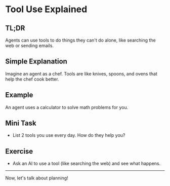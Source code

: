 # Tool Use Explained
<!-- TOC -->

## TL;DR
Agents can use tools to do things they can't do alone, like searching the web or sending emails.

## Simple Explanation
Imagine an agent as a chef. Tools are like knives, spoons, and ovens that help the chef cook better.

## Example
An agent uses a calculator to solve math problems for you.

## Mini Task
- List 2 tools you use every day. How do they help you?

## Exercise
- Ask an AI to use a tool (like searching the web) and see what happens.

---
Now, let's talk about planning!
